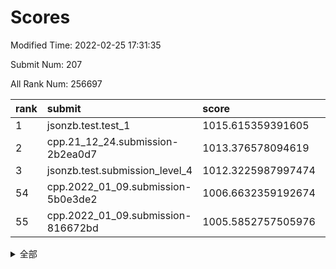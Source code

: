 # Scores

Modified Time: 2022-02-25 17:31:35

Submit Num: 207

All Rank Num: 256697

| rank |               submit               |       score        |       sigma        | pk_num |
| :--- | :--------------------------------- | :----------------- | :----------------- | :----- |
| 1    | jsonzb.test.test_1                 | 1015.615359391605  | 0.8938063807232288 | 4960   |
| 2    | cpp.21_12_24.submission-2b2ea0d7   | 1013.376578094619  | 0.8250851758617642 | 4962   |
| 3    | jsonzb.test.submission_level_4     | 1012.3225987997474 | 0.7987067717134866 | 4959   |
| 54   | cpp.2022_01_09.submission-5b0e3de2 | 1006.6632359192674 | 0.7234671902368836 | 4959   |
| 55   | cpp.2022_01_09.submission-816672bd | 1005.5852757505976 | 0.7154216070531723 | 4962   |


<details>
<summary>全部</summary>

| rank |                 submit                 |       score        |       sigma        | pk_num |
| :--- | :------------------------------------- | :----------------- | :----------------- | :----- |
| 1    | jsonzb.test.test_1                     | 1015.615359391605  | 0.8938063807232288 | 4960   |
| 2    | cpp.21_12_24.submission-2b2ea0d7       | 1013.376578094619  | 0.8250851758617642 | 4962   |
| 3    | jsonzb.test.submission_level_4         | 1012.3225987997474 | 0.7987067717134866 | 4959   |
| 4    | gobigger.level_3.submission_level_3_24 | 1011.6930391308281 | 0.7790993545127397 | 4963   |
| 5    | gobigger.level_3.submission_level_3_10 | 1011.1937522839747 | 0.7837096352334749 | 4961   |
| 6    | gobigger.level_3.submission_level_3_8  | 1011.1583665832619 | 0.760497855022383  | 4963   |
| 7    | gobigger.level_3.submission_level_3_38 | 1010.9651867106858 | 0.7692405722283063 | 4961   |
| 8    | gobigger.level_3.submission_level_3_5  | 1010.9511567555767 | 0.7664238099433608 | 4963   |
| 9    | gobigger.level_3.submission_level_3_9  | 1010.944806027445  | 0.7595185022800114 | 4959   |
| 10   | gobigger.level_3.submission_level_3_31 | 1010.8862517488851 | 0.7762752271945139 | 4955   |
| 11   | gobigger.level_3.submission_level_3_13 | 1010.8581629279244 | 0.7654027080348308 | 4961   |
| 12   | gobigger.level_3.submission_level_3_35 | 1010.807612716502  | 0.7610944106786307 | 4961   |
| 13   | gobigger.level_3.submission_level_3_4  | 1010.6665605361524 | 0.7537245994917567 | 4958   |
| 14   | gobigger.level_3.submission_level_3_32 | 1010.6357635916751 | 0.7781911449927783 | 4958   |
| 15   | gobigger.level_3.submission_level_3_27 | 1010.5940416768235 | 0.7487525870495517 | 4960   |
| 16   | gobigger.level_3.submission_level_3_39 | 1010.589775337621  | 0.7693883361313988 | 4962   |
| 17   | gobigger.level_3.submission_level_3_20 | 1010.572837625209  | 0.7596448375072894 | 4958   |
| 18   | gobigger.level_3.submission_level_3_12 | 1010.5515510866487 | 0.7599973372193948 | 4959   |
| 19   | gobigger.level_3.submission_level_3_17 | 1010.4120084613368 | 0.7674563460270328 | 4962   |
| 20   | gobigger.level_3.submission_level_3_49 | 1010.36533568372   | 0.7638513534030229 | 4961   |
| 21   | gobigger.level_3.submission_level_3_0  | 1010.3408830704639 | 0.7531314802593497 | 4959   |
| 22   | gobigger.level_3.submission_level_3_28 | 1010.2545735606824 | 0.7537655981577539 | 4962   |
| 23   | gobigger.level_3.submission_level_3_29 | 1010.2462439483319 | 0.7520556086289292 | 4962   |
| 24   | gobigger.level_3.submission_level_3_30 | 1010.2300109900725 | 0.7561042439196545 | 4961   |
| 25   | gobigger.level_3.submission_level_3_44 | 1010.202815444931  | 0.7706167508647945 | 4963   |
| 26   | gobigger.level_3.submission_level_3_33 | 1010.179884161441  | 0.7470896642678179 | 4962   |
| 27   | gobigger.level_3.submission_level_3_23 | 1010.0923988630914 | 0.742733855131083  | 4961   |
| 28   | gobigger.level_3.submission_level_3_37 | 1010.0617921345473 | 0.7609411457303528 | 4955   |
| 29   | gobigger.level_3.submission_level_3_45 | 1009.9566237264278 | 0.77373576372833   | 4961   |
| 30   | gobigger.level_3.submission_level_3_41 | 1009.86761817868   | 0.7477533603028049 | 4959   |
| 31   | gobigger.level_3.submission_level_3_47 | 1009.8668659346853 | 0.7863216534906211 | 4960   |
| 32   | gobigger.level_3.submission_level_3_6  | 1009.8563946124428 | 0.7579664647615301 | 4956   |
| 33   | gobigger.level_3.submission_level_3_48 | 1009.8416149324179 | 0.7536202587564435 | 4959   |
| 34   | gobigger.level_3.submission_level_3_26 | 1009.8255031041693 | 0.7407749767850274 | 4962   |
| 35   | gobigger.level_3.submission_level_3_7  | 1009.6299656456875 | 0.7581671341511874 | 4961   |
| 36   | gobigger.level_3.submission_level_3_14 | 1009.6021561817302 | 0.7643331593367341 | 4963   |
| 37   | gobigger.level_3.submission_level_3_43 | 1009.5959869777795 | 0.7563359325846146 | 4959   |
| 38   | gobigger.level_3.submission_level_3_1  | 1009.5386923798245 | 0.7446241474813059 | 4963   |
| 39   | gobigger.level_3.submission_level_3_19 | 1009.520808415697  | 0.7565654668836057 | 4956   |
| 40   | gobigger.level_3.submission_level_3_3  | 1009.4625385012437 | 0.7628710350923544 | 4959   |
| 41   | gobigger.level_3.submission_level_3_22 | 1009.4466629406235 | 0.7502381168538241 | 4963   |
| 42   | gobigger.level_3.submission_level_3_25 | 1009.4150390731357 | 0.7546786835793735 | 4958   |
| 43   | gobigger.level_3.submission_level_3_2  | 1009.399909410599  | 0.7396582298025394 | 4960   |
| 44   | gobigger.level_3.submission_level_3_18 | 1009.3683256916648 | 0.7624040203052856 | 4963   |
| 45   | gobigger.level_3.submission_level_3_34 | 1009.3134362110693 | 0.7481410115336203 | 4959   |
| 46   | gobigger.level_3.submission_level_3_21 | 1009.2874334193001 | 0.7554375646040471 | 4964   |
| 47   | gobigger.level_3.submission_level_3_36 | 1009.157183047175  | 0.7505894767257625 | 4964   |
| 48   | gobigger.level_3.submission_level_3_16 | 1009.0152587151655 | 0.7447644841713088 | 4958   |
| 49   | gobigger.level_3.submission_level_3_11 | 1009.0027547769088 | 0.7366374641621827 | 4966   |
| 50   | gobigger.level_3.submission_level_3_40 | 1008.9618455333166 | 0.7396338492487443 | 4966   |
| 51   | gobigger.level_3.submission_level_3_46 | 1008.6438749902796 | 0.7407173259744252 | 4964   |
| 52   | gobigger.level_3.submission_level_3_15 | 1008.4444236246637 | 0.7384445783643026 | 4968   |
| 53   | gobigger.level_3.submission_level_3_42 | 1008.3891452028115 | 0.743330593155961  | 4959   |
| 54   | cpp.2022_01_09.submission-5b0e3de2     | 1006.6632359192674 | 0.7234671902368836 | 4959   |
| 55   | cpp.2022_01_09.submission-816672bd     | 1005.5852757505976 | 0.7154216070531723 | 4962   |
| 56   | gobigger.level_1.submission_level_1_1  | 1005.3442013387735 | 0.7342385704484622 | 4961   |
| 57   | gobigger.level_1.submission_level_1_24 | 1004.3691978034309 | 0.7157227046469782 | 4964   |
| 58   | gobigger.level_1.submission_level_1_47 | 1004.3502285427169 | 0.7144640080208162 | 4955   |
| 59   | gobigger.level_1.submission_level_1_10 | 1004.3316450364397 | 0.7269453185384752 | 4958   |
| 60   | gobigger.level_1.submission_level_1_5  | 1004.2982974321503 | 0.7176960962211879 | 4965   |
| 61   | gobigger.level_1.submission_level_1_37 | 1004.2645426565487 | 0.725125221420246  | 4961   |
| 62   | gobigger.level_1.submission_level_1_27 | 1004.1682491431072 | 0.7114252852647803 | 4961   |
| 63   | gobigger.level_1.submission_level_1_35 | 1003.9695662527633 | 0.7245133910015783 | 4961   |
| 64   | gobigger.level_1.submission_level_1_45 | 1003.9457560687478 | 0.7261696126660181 | 4962   |
| 65   | gobigger.level_1.submission_level_1_14 | 1003.9082512792826 | 0.7221512120844112 | 4964   |
| 66   | gobigger.level_1.submission_level_1_4  | 1003.8721572274368 | 0.7317328953947392 | 4960   |
| 67   | gobigger.level_1.submission_level_1_46 | 1003.7783366551395 | 0.7159921064625565 | 4960   |
| 68   | gobigger.level_1.submission_level_1_49 | 1003.7716788931593 | 0.7171981274509406 | 4960   |
| 69   | gobigger.level_1.submission_level_1_31 | 1003.7361034436528 | 0.7074456266554444 | 4960   |
| 70   | gobigger.level_1.submission_level_1_12 | 1003.7228666911849 | 0.7153043997243383 | 4963   |
| 71   | gobigger.level_1.submission_level_1_22 | 1003.7155004621936 | 0.7156207999774848 | 4960   |
| 72   | gobigger.level_1.submission_level_1_32 | 1003.5007933248611 | 0.7254172017894014 | 4960   |
| 73   | gobigger.level_1.submission_level_1_36 | 1003.4040601025231 | 0.7262534205179144 | 4960   |
| 74   | gobigger.level_1.submission_level_1_40 | 1003.3814526662275 | 0.726481167192085  | 4962   |
| 75   | gobigger.level_1.submission_level_1_43 | 1003.3694423773358 | 0.7100592365310178 | 4960   |
| 76   | gobigger.level_1.submission_level_1_17 | 1003.3662059275081 | 0.7345786504487151 | 4962   |
| 77   | gobigger.level_1.submission_level_1_6  | 1003.3564526322475 | 0.7200922449538584 | 4964   |
| 78   | gobigger.level_1.submission_level_1_16 | 1003.3198904551203 | 0.7164841342699515 | 4961   |
| 79   | gobigger.level_1.submission_level_1_23 | 1003.1676897730202 | 0.7248323264426849 | 4964   |
| 80   | gobigger.level_1.submission_level_1_19 | 1003.1264220915983 | 0.71595959184718   | 4956   |
| 81   | gobigger.level_1.submission_level_1_11 | 1003.095613469027  | 0.7350224406286385 | 4957   |
| 82   | gobigger.level_1.submission_level_1_42 | 1003.0567159592056 | 0.7222821118979387 | 4960   |
| 83   | gobigger.level_1.submission_level_1_38 | 1003.054739503665  | 0.7156277332708308 | 4957   |
| 84   | gobigger.level_1.submission_level_1_13 | 1003.0268188263531 | 0.7021051216571035 | 4962   |
| 85   | gobigger.level_1.submission_level_1_28 | 1002.9496674518488 | 0.7130291496319807 | 4960   |
| 86   | gobigger.level_1.submission_level_1_20 | 1002.923406454561  | 0.7155430725886153 | 4959   |
| 87   | gobigger.level_1.submission_level_1_48 | 1002.8585087342244 | 0.712870100733314  | 4957   |
| 88   | gobigger.level_1.submission_level_1_29 | 1002.8394504197593 | 0.7189787442379909 | 4965   |
| 89   | gobigger.level_1.submission_level_1_33 | 1002.8277563973998 | 0.7056309434808933 | 4960   |
| 90   | gobigger.level_1.submission_level_1_26 | 1002.8196737445536 | 0.7122665482746928 | 4965   |
| 91   | gobigger.level_1.submission_level_1_18 | 1002.7984445839866 | 0.7144352963084702 | 4962   |
| 92   | gobigger.level_1.submission_level_1_25 | 1002.7972391944907 | 0.7059752420167185 | 4963   |
| 93   | gobigger.level_1.submission_level_1_7  | 1002.7610872410824 | 0.7095548420411661 | 4955   |
| 94   | gobigger.level_1.submission_level_1_39 | 1002.7451941160562 | 0.7295682680748623 | 4957   |
| 95   | gobigger.level_1.submission_level_1_9  | 1002.6879982308909 | 0.714842706856366  | 4959   |
| 96   | gobigger.level_1.submission_level_1_0  | 1002.6737590755553 | 0.7016081662444126 | 4962   |
| 97   | gobigger.level_1.submission_level_1_44 | 1002.6002923790463 | 0.7126441142887601 | 4959   |
| 98   | gobigger.level_1.submission_level_1_15 | 1002.5101202937731 | 0.7162986946107385 | 4961   |
| 99   | gobigger.level_1.submission_level_1_2  | 1002.5088553194595 | 0.7063501193369013 | 4963   |
| 100  | gobigger.level_1.submission_level_1_3  | 1002.3274112449935 | 0.723438210079998  | 4957   |
| 101  | gobigger.level_1.submission_level_1_34 | 1002.2840709549924 | 0.715088205985138  | 4959   |
| 102  | gobigger.level_1.submission_level_1_21 | 1002.2290505827975 | 0.7183867972842136 | 4958   |
| 103  | gobigger.level_1.submission_level_1_30 | 1001.9099293915733 | 0.7172916072731507 | 4959   |
| 104  | gobigger.level_1.submission_level_1_41 | 1001.8895178555517 | 0.7141194488221649 | 4950   |
| 105  | gobigger.level_1.submission_level_1_8  | 1001.8251676463835 | 0.7070694226823806 | 4959   |
| 106  | gobigger.random.submission_random_45   | 998.1889723427577  | 0.7075501266404929 | 4952   |
| 107  | gobigger.random.submission_random_14   | 997.4609601756524  | 0.7142150268793428 | 4960   |
| 108  | gobigger.random.submission_random_10   | 997.2506687351081  | 0.7150294759160982 | 4962   |
| 109  | gobigger.random.submission_random_2    | 997.0594096901232  | 0.711844892248942  | 4961   |
| 110  | gobigger.random.submission_random_3    | 997.0092694396649  | 0.7055390066649908 | 4959   |
| 111  | gobigger.random.submission_random_18   | 996.9632775738     | 0.7099254888011106 | 4967   |
| 112  | gobigger.random.submission_random_32   | 996.8493022853038  | 0.713371819774719  | 4959   |
| 113  | gobigger.random.submission_random_19   | 996.8271719107394  | 0.7132095220043473 | 4957   |
| 114  | gobigger.random.submission_random_49   | 996.6341375790914  | 0.7138244764566761 | 4960   |
| 115  | gobigger.random.submission_random_8    | 996.587989757712   | 0.7066101674477799 | 4959   |
| 116  | gobigger.random.submission_random_11   | 996.5325308319927  | 0.6971690440964612 | 4962   |
| 117  | gobigger.random.submission_random_28   | 996.4422644163857  | 0.7106580648114171 | 4962   |
| 118  | gobigger.random.submission_random_48   | 996.3655554687498  | 0.7145104290765208 | 4965   |
| 119  | gobigger.random.submission_random_42   | 996.3548819667162  | 0.7031176402489107 | 4957   |
| 120  | gobigger.random.submission_random_33   | 996.2490376812818  | 0.7074534776784441 | 4964   |
| 121  | gobigger.random.submission_random_36   | 996.2179469431683  | 0.7156031261016833 | 4961   |
| 122  | gobigger.random.submission_random_12   | 996.1860224919665  | 0.7019811105167139 | 4960   |
| 123  | gobigger.random.submission_random_44   | 996.1482454192379  | 0.7103922293180459 | 4956   |
| 124  | gobigger.random.submission_random_47   | 996.1295582917752  | 0.7087674179759565 | 4968   |
| 125  | gobigger.random.submission_random_15   | 996.1081136782174  | 0.7104345320528974 | 4963   |
| 126  | gobigger.random.submission_random_25   | 996.0929036569266  | 0.7188220781833654 | 4959   |
| 127  | gobigger.random.submission_random_39   | 996.0633170465846  | 0.7271368990219419 | 4958   |
| 128  | gobigger.random.submission_random_41   | 996.0167831065911  | 0.7120988447505411 | 4959   |
| 129  | gobigger.random.submission_random_16   | 995.9655405809449  | 0.7113164231054568 | 4958   |
| 130  | gobigger.random.submission_random_20   | 995.9544506837381  | 0.7179886152190533 | 4965   |
| 131  | gobigger.random.submission_random_29   | 995.9379867817022  | 0.7090745226328278 | 4963   |
| 132  | gobigger.random.submission_random_46   | 995.921235748507   | 0.7126469608666145 | 4957   |
| 133  | gobigger.random.submission_random_43   | 995.8689612285375  | 0.7167027816262521 | 4960   |
| 134  | gobigger.random.submission_random_4    | 995.845105646623   | 0.7144296032732477 | 4959   |
| 135  | gobigger.random.submission_random_7    | 995.8264752381966  | 0.7231463386323143 | 4957   |
| 136  | gobigger.random.submission_random_26   | 995.792586993085   | 0.7169699371413389 | 4963   |
| 137  | gobigger.random.submission_random_27   | 995.7706088242145  | 0.7203154797707    | 4961   |
| 138  | gobigger.random.submission_random_23   | 995.7573357833188  | 0.7065208836468868 | 4957   |
| 139  | gobigger.random.submission_random_31   | 995.7040323459968  | 0.7147639842476782 | 4953   |
| 140  | gobigger.random.submission_random_9    | 995.6808281926484  | 0.7235486566221557 | 4958   |
| 141  | gobigger.random.submission_random_38   | 995.6460337647788  | 0.7252312057460295 | 4958   |
| 142  | gobigger.random.submission_random_21   | 995.6424951979286  | 0.7196915574113991 | 4964   |
| 143  | gobigger.random.submission_random_37   | 995.5377187700909  | 0.7038296607824656 | 4956   |
| 144  | gobigger.random.submission_random_6    | 995.2601360141382  | 0.7031394982845955 | 4960   |
| 145  | gobigger.random.submission_random_1    | 995.2515255044032  | 0.7287059740767045 | 4961   |
| 146  | gobigger.random.submission_random_34   | 995.2186281273008  | 0.729869073910881  | 4958   |
| 147  | gobigger.random.submission_random_13   | 995.0372066962203  | 0.7013011443218339 | 4962   |
| 148  | gobigger.random.submission_random_0    | 994.9678894507733  | 0.7026208724917911 | 4960   |
| 149  | gobigger.random.submission_random_30   | 994.9103199621696  | 0.6945695183766791 | 4958   |
| 150  | gobigger.random.submission_random_35   | 994.8665581696811  | 0.7158131074004936 | 4958   |
| 151  | gobigger.random.submission_random_17   | 994.795326606443   | 0.7120703533954055 | 4958   |
| 152  | gobigger.random.submission_random_22   | 994.7756921536142  | 0.7153363445083598 | 4959   |
| 153  | gobigger.level_2.submission_level_2_28 | 994.7562426829121  | 0.7198857992818382 | 4960   |
| 154  | gobigger.level_2.submission_level_2_22 | 994.5436811874978  | 0.730498905900183  | 4964   |
| 155  | gobigger.random.submission_random_5    | 994.5327049705148  | 0.7169214718556974 | 4956   |
| 156  | gobigger.random.submission_random_40   | 994.4560817844856  | 0.7175915353717325 | 4961   |
| 157  | gobigger.random.submission_random_24   | 994.2637885310519  | 0.7244936130397592 | 4961   |
| 158  | gobigger.level_2.submission_level_2_2  | 994.1982850966674  | 0.7187279086893587 | 4959   |
| 159  | gobigger.level_2.submission_level_2_23 | 993.7265021587224  | 0.7231421649751394 | 4961   |
| 160  | gobigger.level_2.submission_level_2_1  | 993.6865569861238  | 0.7329722862423069 | 4960   |
| 161  | gobigger.level_2.submission_level_2_46 | 993.6214564134964  | 0.7606355819729513 | 4959   |
| 162  | gobigger.level_2.submission_level_2_36 | 993.5811894673257  | 0.7237067451481399 | 4963   |
| 163  | gobigger.level_2.submission_level_2_32 | 993.5739182285589  | 0.7317898097054725 | 4961   |
| 164  | gobigger.level_2.submission_level_2_29 | 993.4435915847041  | 0.7308258683747166 | 4960   |
| 165  | gobigger.level_2.submission_level_2_37 | 993.3448099271327  | 0.7262029990091335 | 4965   |
| 166  | gobigger.level_2.submission_level_2_4  | 993.1781904504841  | 0.7592346481956367 | 4958   |
| 167  | gobigger.level_2.submission_level_2_48 | 992.941461709318   | 0.7438567856385013 | 4956   |
| 168  | gobigger.level_2.submission_level_2_49 | 992.9046981832896  | 0.7268110688345182 | 4963   |
| 169  | gobigger.level_2.submission_level_2_9  | 992.7339067200985  | 0.7511621460931789 | 4962   |
| 170  | gobigger.level_2.submission_level_2_11 | 992.6296231606951  | 0.7382450423450198 | 4958   |
| 171  | gobigger.level_2.submission_level_2_5  | 992.495223343339   | 0.7454698120754459 | 4963   |
| 172  | gobigger.level_2.submission_level_2_44 | 992.4463471749714  | 0.7335527288200485 | 4963   |
| 173  | gobigger.level_2.submission_level_2_0  | 992.356975389199   | 0.7545656158842295 | 4957   |
| 174  | gobigger.level_2.submission_level_2_42 | 992.350340599285   | 0.7544875687376765 | 4961   |
| 175  | gobigger.level_2.submission_level_2_40 | 992.291814113391   | 0.7516750544959669 | 4957   |
| 176  | gobigger.level_2.submission_level_2_10 | 992.2368185396557  | 0.752547942738208  | 4958   |
| 177  | gobigger.level_2.submission_level_2_33 | 992.1556815529974  | 0.737195548490454  | 4959   |
| 178  | gobigger.level_2.submission_level_2_25 | 992.0701863619224  | 0.746838771171316  | 4961   |
| 179  | gobigger.level_2.submission_level_2_21 | 991.965694113579   | 0.7648001765467841 | 4963   |
| 180  | gobigger.level_2.submission_level_2_12 | 991.9379249481294  | 0.7407917398443623 | 4961   |
| 181  | gobigger.level_2.submission_level_2_6  | 991.8390632104947  | 0.7666142839379767 | 4958   |
| 182  | gobigger.level_2.submission_level_2_13 | 991.8090496546102  | 0.7516561731345439 | 4963   |
| 183  | gobigger.level_2.submission_level_2_27 | 991.6957589167282  | 0.7540714722213492 | 4959   |
| 184  | gobigger.level_2.submission_level_2_7  | 991.6887471846646  | 0.7519844842772496 | 4967   |
| 185  | gobigger.level_2.submission_level_2_39 | 991.683755707782   | 0.7530173296173329 | 4961   |
| 186  | gobigger.level_2.submission_level_2_35 | 991.6005870458748  | 0.7551663956373956 | 4956   |
| 187  | gobigger.level_2.submission_level_2_34 | 991.5937220742918  | 0.7517252697039558 | 4958   |
| 188  | gobigger.level_2.submission_level_2_8  | 991.5904236727039  | 0.7465354299249869 | 4959   |
| 189  | gobigger.level_2.submission_level_2_26 | 991.5466347780505  | 0.7602484604359022 | 4961   |
| 190  | gobigger.level_2.submission_level_2_16 | 991.4936010464284  | 0.7265565326736564 | 4959   |
| 191  | gobigger.level_2.submission_level_2_14 | 991.3103174473582  | 0.7631754846898882 | 4966   |
| 192  | gobigger.level_2.submission_level_2_20 | 991.2974684986417  | 0.7498103450163905 | 4963   |
| 193  | gobigger.level_2.submission_level_2_18 | 991.1598955930123  | 0.7366735168525822 | 4959   |
| 194  | gobigger.level_2.submission_level_2_45 | 991.0886613136001  | 0.7632789138208621 | 4956   |
| 195  | gobigger.level_2.submission_level_2_3  | 990.9438181289132  | 0.7618885128471201 | 4959   |
| 196  | gobigger.level_2.submission_level_2_19 | 990.7176069405978  | 0.7814300105926829 | 4958   |
| 197  | gobigger.level_2.submission_level_2_31 | 990.7062247053447  | 0.7404923828036195 | 4965   |
| 198  | gobigger.level_2.submission_level_2_24 | 990.6115815501449  | 0.757841389615117  | 4965   |
| 199  | gobigger.level_2.submission_level_2_15 | 990.5149242400801  | 0.7604647216261006 | 4960   |
| 200  | gobigger.level_2.submission_level_2_47 | 990.4923737688439  | 0.7671826450690663 | 4959   |
| 201  | gobigger.level_2.submission_level_2_17 | 990.4133291284139  | 0.7938016472873849 | 4960   |
| 202  | gobigger.level_2.submission_level_2_38 | 990.4082289116424  | 0.7647798314786776 | 4957   |
| 203  | gobigger.level_2.submission_level_2_41 | 990.3624856524737  | 0.7762153840860122 | 4959   |
| 204  | gobigger.level_2.submission_level_2_30 | 990.3400697771244  | 0.7646080852248311 | 4966   |
| 205  | gobigger.level_2.submission_level_2_43 | 990.0030634564966  | 0.7536153126045486 | 4963   |
| 206  | gobigger.none.submission_none_1        | 977.5653458179838  | 1.3706155421831012 | 4959   |
| 207  | gobigger.none.submission_none_0        | 977.2668249697196  | 1.4091620575372552 | 4962   |

</details>